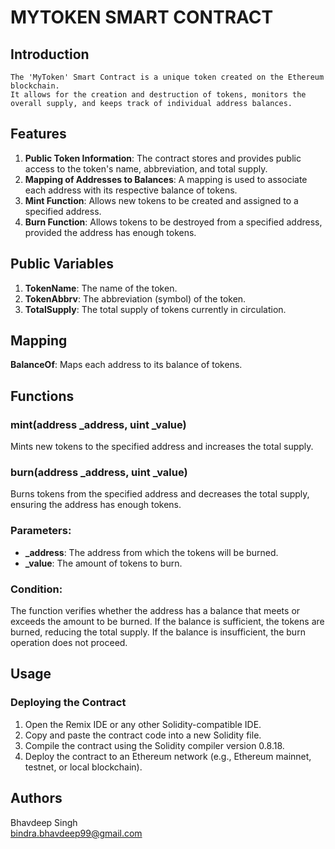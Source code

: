 <h1>MYTOKEN SMART CONTRACT</h1>

<h2>Introduction</h2>
<p>
    
    The 'MyToken' Smart Contract is a unique token created on the Ethereum blockchain. 
    It allows for the creation and destruction of tokens, monitors the overall supply, and keeps track of individual address balances.

</p>

<h2>Features</h2>
<ol>
    <li><b>Public Token Information</b>: The contract stores and provides public access to the token's name, abbreviation, and total supply.</li>
    <li><b>Mapping of Addresses to Balances</b>: A mapping is used to associate each address with its respective balance of tokens.</li>
    <li><b>Mint Function</b>: Allows new tokens to be created and assigned to a specified address.</li>
    <li><b>Burn Function</b>: Allows tokens to be destroyed from a specified address, provided the address has enough tokens.</li>
</ol>

<h2>Public Variables</h2>
<ol>
    <li><b>TokenName</b>: The name of the token.</li>
    <li><b>TokenAbbrv</b>: The abbreviation (symbol) of the token.</li>
    <li><b>TotalSupply</b>: The total supply of tokens currently in circulation.</li>
</ol>

<h2>Mapping</h2>
<p><b>BalanceOf</b>: Maps each address to its balance of tokens.</p>

<h2>Functions</h2>
<h3>mint(address _address, uint _value)</h3>
<p>
    Mints new tokens to the specified address and increases the total supply.
</p>

<h3>burn(address _address, uint _value)</h3>
<p>
    Burns tokens from the specified address and decreases the total supply, ensuring the address has enough tokens.
</p>

<h3>Parameters:</h3>
<ul>
    <li><b>_address</b>: The address from which the tokens will be burned.</li>
    <li><b>_value</b>: The amount of tokens to burn.</li>
</ul>

<h3>Condition:</h3>
<p>
    The function verifies whether the address has a balance that meets or exceeds the amount to be burned. 
    If the balance is sufficient, the tokens are burned, reducing the total supply. 
    If the balance is insufficient, the burn operation does not proceed.
</p>

<h2>Usage</h2>
<h3>Deploying the Contract</h3>
<ol>
    <li>Open the Remix IDE or any other Solidity-compatible IDE.</li>
    <li>Copy and paste the contract code into a new Solidity file.</li>
    <li>Compile the contract using the Solidity compiler version 0.8.18.</li>
    <li>Deploy the contract to an Ethereum network (e.g., Ethereum mainnet, testnet, or local blockchain).</li>
</ol>
<h2>Authors</h2>

Bhavdeep Singh
<br>bindra.bhavdeep99@gmail.com</br>
</body>
</html>
